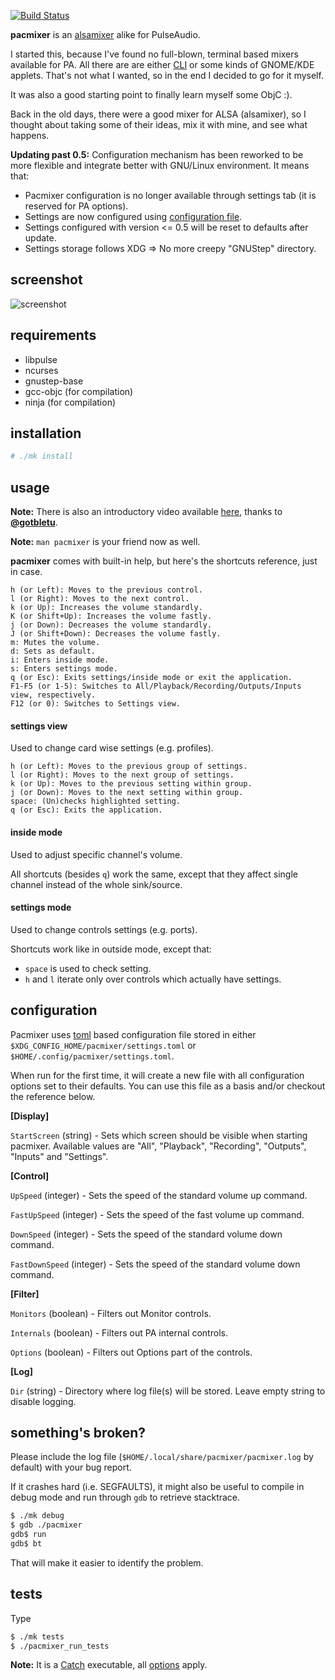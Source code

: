[![Build Status](https://travis-ci.org/KenjiTakahashi/pacmixer.png?branch=master)](https://travis-ci.org/KenjiTakahashi/pacmixer)

**pacmixer** is an [alsamixer][alsamixer] alike for PulseAudio.

I started this, because I've found no full-blown, terminal based mixers available for PA. All there are are either [CLI][CLI] or some kinds of GNOME/KDE applets. That's not what I wanted, so in the end I decided to go for it myself.

It was also a good starting point to finally learn myself some ObjC :).

Back in the old days, there were a good mixer for ALSA (alsamixer), so I thought about taking some of their ideas, mix it with mine, and see what happens.

**Updating past 0.5:** Configuration mechanism has been reworked to be more flexible and integrate better with GNU/Linux environment. It means that:

* Pacmixer configuration is no longer available through settings tab (it is reserved for PA options).
* Settings are now configured using [configuration file](https://github.com/KenjiTakahashi/pacmixer#configuration).
* Settings configured with version <= 0.5 will be reset to defaults after update.
* Settings storage follows XDG => No more creepy "GNUStep" directory.

## screenshot
![screenshot](https://copy.com/VWeHEkhBtCsr)

## requirements
* libpulse
* ncurses
* gnustep-base
* gcc-objc (for compilation)
* ninja (for compilation)

## installation
```sh
# ./mk install
```

## usage
**Note:** There is also an introductory video available [here](http://www.youtube.com/watch?v=s3qk_Fn1Yeo), thanks to [**@gotbletu**](https://github.com/gotbletu).

**Note:** `man pacmixer` is your friend now as well.

**pacmixer** comes with built-in help, but here's the shortcuts reference, just in case.

```
h (or Left): Moves to the previous control.
l (or Right): Moves to the next control.
k (or Up): Increases the volume standardly.
K (or Shift+Up): Increases the volume fastly.
j (or Down): Decreases the volume standardly.
J (or Shift+Down): Decreases the volume fastly.
m: Mutes the volume.
d: Sets as default.
i: Enters inside mode.
s: Enters settings mode.
q (or Esc): Exits settings/inside mode or exit the application.
F1-F5 (or 1-5): Switches to All/Playback/Recording/Outputs/Inputs view, respectively.
F12 (or 0): Switches to Settings view.
```

#### settings view
Used to change card wise settings (e.g. profiles).

```
h (or Left): Moves to the previous group of settings.
l (or Right): Moves to the next group of settings.
k (or Up): Moves to the previous setting within group.
j (or Down): Moves to the next setting within group.
space: (Un)checks highlighted setting.
q (or Esc): Exits the application.
```

#### inside mode
Used to adjust specific channel's volume.

All shortcuts (besides `q`) work the same, except that they affect single channel instead of the whole sink/source.

#### settings mode
Used to change controls settings (e.g. ports).

Shortcuts work like in outside mode, except that:

* `space` is used to check setting.
* `h` and `l` iterate only over controls which actually have settings.

## configuration
Pacmixer uses [toml](https://github.com/toml-lang/toml) based configuration file stored in either `$XDG_CONFIG_HOME/pacmixer/settings.toml` or `$HOME/.config/pacmixer/settings.toml`.

When run for the first time, it will create a new file with all configuration options set to their defaults. You can use this file as a basis and/or checkout the reference below.

**[Display]**

`StartScreen` (string) - Sets which screen should be visible when starting pacmixer. Available values are "All", "Playback", "Recording", "Outputs", "Inputs" and "Settings".

**[Control]**

`UpSpeed` (integer) - Sets the speed of the standard volume up command.

`FastUpSpeed` (integer) - Sets the speed of the fast volume up command.

`DownSpeed` (integer) - Sets the speed of the standard volume down command.

`FastDownSpeed` (integer) - Sets the speed of the standard volume down command.

**[Filter]**

`Monitors` (boolean) - Filters out Monitor controls.

`Internals` (boolean) - Filters out PA internal controls.

`Options` (boolean) - Filters out Options part of the controls.

**[Log]**

`Dir` (string) - Directory where log file(s) will be stored. Leave empty string to disable logging.

## something's broken?

Please include the log file (`$HOME/.local/share/pacmixer/pacmixer.log` by default) with your bug report.

If it crashes hard (i.e. SEGFAULTS), it might also be useful to compile in debug mode and run through `gdb` to retrieve stacktrace.

```sh
$ ./mk debug
$ gdb ./pacmixer
gdb$ run
gdb$ bt
```

That will make it easier to identify the problem.

## tests

Type
```sh
$ ./mk tests
$ ./pacmixer_run_tests
```

**Note:** It is a [Catch][catch] executable, all [options] apply.

[alsamixer]: http://en.wikipedia.org/wiki/Alsamixer
[CLI]: http://en.wikipedia.org/wiki/Command-line_interface
[catch]: https://github.com/philsquared/Catch
[options]: https://github.com/philsquared/Catch/blob/master/docs/command-line.md
